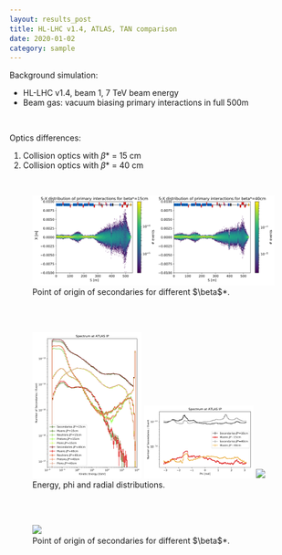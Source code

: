 ```yaml
---
layout: results_post
title: HL-LHC v1.4, ATLAS, TAN comparison
date: 2020-01-02
category: sample
---
```

Background simulation:
   * HL-LHC v1.4, beam 1, 7 TeV beam energy
   * Beam gas: vacuum biasing primary interactions in full 500m

<br>

Optics differences:
   1. Collision optics with $\beta$* = 15 cm
   2. Collision	optics with $\beta$* = 40 cm

<br>

<figure>
<img src="/public/img/TAN_comparison/betas.png" style="width: 60vw;">
<figcaption>Point of origin of secondaries for different $\beta$*.</figcaption>
</figure>


<br>
<br>


<figure>
<img src="/public/img/TAN_comparison/spectrum_muon_kene_comp_beta.png" style="width: 20vw;">
<img src="/public/img/TAN_comparison/spectrum_muon_phi_comp_beta.png" style="width: 20vw;">
<img src="/public/img/TAN_comparison/spectrum_muon_r_comp_beta.png" style="width: 20vw;">
<figcaption>Energy, phi and radial distributions.</figcaption>
</figure>

<br>
<br>


<figure>
<img src="/public/img/TAN_comparison/IPoriginKE_comparison_beta.png" style="width: 60vw;">
<figcaption>Point of origin of secondaries for different $\beta$*.</figcaption>
</figure>

